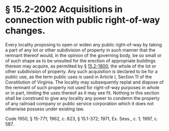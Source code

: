 # § 15.2-2002 Acquisitions in connection with public right-of-way changes.

<p>Every locality proposing to open or widen any public right-of-way by taking a part of any lot or other subdivision of property in such manner that the remnant thereof would, in the opinion of the governing body, be so small or of such shape as to be unsuited for the erection of appropriate buildings thereon may acquire, as permitted by § <a href='http://law.lis.virginia.gov/vacode/15.2-1800/'>15.2-1800</a>, the whole of the lot or other subdivision of property. Any such acquisition is declared to be for a public use, as the term public uses is used in Article I, Section 11 of the Constitution of Virginia. The locality may subsequently replat and dispose of the remnant of such property not used for right-of-way purposes in whole or in part, limiting the uses thereof as it may see fit. Nothing in this section shall be construed to give any locality any power to condemn the property of any railroad company or public service corporation which it does not otherwise possess under existing law.</p><p>Code 1950, § 15-771; 1962, c. 623, § 15.1-372; 1971, Ex. Sess., c. 1; 1997, c. 587.</p>